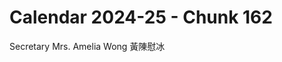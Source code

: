 # Calendar 2024-25 - Chunk 162

<!-- Chunk tokens: 8, Enriched tokens: 9 -->

Secretary
Mrs. Amelia Wong 黃陳慰冰